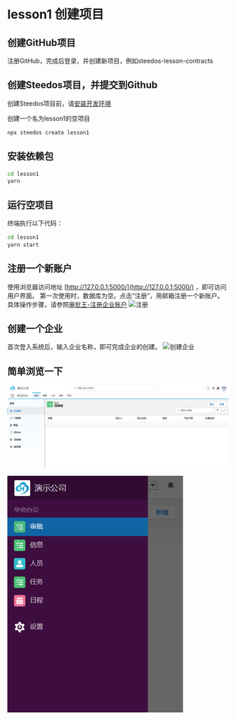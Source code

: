 # lesson1  创建项目

## 创建GitHub项目

注册GitHub，完成后登录，并创建新项目，例如steedos-lesson-contracts

## 创建Steedos项目，并提交到Github

创建Steedos项目前，请[安装开发环境](https://developer.steedos.com/docs/developer/guide)

创建一个名为lesson1的空项目

```bash
npx steedos create lesson1
```

## 安装依赖包

```bash
cd lesson1
yarn
```

## 运行空项目
终端执行以下代码：
```bash
cd lesson1 
yarn start
```

## 注册一个新账户

使用浏览器访问地址 [http://127.0.0.1:5000/](http://127.0.0.1:5000/) ，即可访问用户界面。
第一次使用时，数据库为空。点击“注册”，用邮箱注册一个新账户。具体操作步骤，请参照[审批王-注册企业账户](https://developer.steedos.com/docs/workflow/help/guide)
![注册](/website/static/assets/注册.png)

## 创建一个企业

首次登入系统后，输入企业名称，即可完成企业的创建。
![创建企业](/website/static/assets/注册2.png)

## 简单浏览一下

![PC界面展示](/website/static/assets/guide_1.png)

![移动端界面展示](/website/static/assets/guide_2.png)
